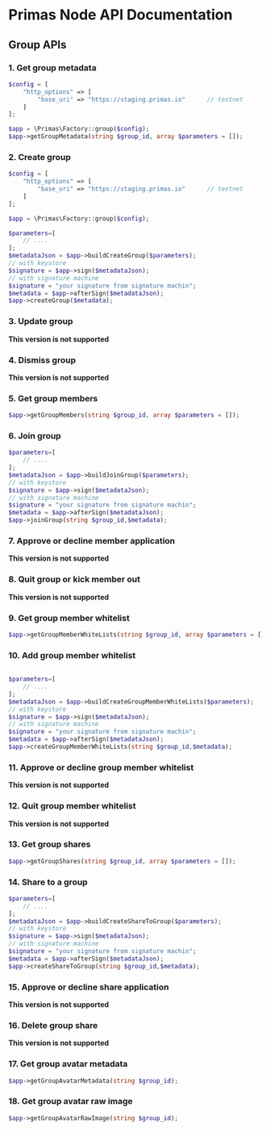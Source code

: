 # Primas Node API Documentation

## Group APIs

### 1. Get group metadata

```php
$config = [
    "http_options" => [
        "base_uri" => "https://staging.primas.io"      // testnet
    ]
];

$app = \Primas\Factory::group($config);
$app->getGroupMetadata(string $group_id, array $parameters = []);
```


### 2. Create group

```php
$config = [
    "http_options" => [
        "base_uri" => "https://staging.primas.io"      // testnet
    ]
];

$app = \Primas\Factory::group($config);

$parameters=[
    // ....
];
$metadataJson = $app->buildCreateGroup($parameters);
// with keystore
$signature = $app->sign($metadataJson);
// with signature machine
$signature = "your signature from signature machin";
$metadata = $app->afterSign($metadataJson);
$app->createGroup($metadata);
```


### 3. Update group

**This version is not supported**


### 4. Dismiss group

**This version is not supported**

### 5. Get group members

```php
$app->getGroupMembers(string $group_id, array $parameters = []);
```


### 6. Join group

```php
$parameters=[
    // ....
];
$metadataJson = $app->buildJoinGroup($parameters);
// with keystore
$signature = $app->sign($metadataJson);
// with signature machine
$signature = "your signature from signature machin";
$metadata = $app->afterSign($metadataJson);
$app->joinGroup(string $group_id,$metadata);

```


### 7. Approve or decline member application

**This version is not supported**


### 8. Quit group or kick member out

**This version is not supported**


### 9. Get group member whitelist

```php
$app->getGroupMemberWhiteLists(string $group_id, array $parameters = []);
```

### 10. Add group member whitelist

```php

$parameters=[
    // ....
];
$metadataJson = $app->buildCreateGroupMemberWhiteLists($parameters);
// with keystore
$signature = $app->sign($metadataJson);
// with signature machine
$signature = "your signature from signature machin";
$metadata = $app->afterSign($metadataJson);
$app->createGroupMemberWhiteLists(string $group_id,$metadata);

```


### 11. Approve or decline group member whitelist

**This version is not supported**


### 12. Quit group member whitelist

**This version is not supported**


### 13. Get group shares

```php
$app->getGroupShares(string $group_id, array $parameters = []);
```


### 14. Share to a group

```php
$parameters=[
    // ....
];
$metadataJson = $app->buildCreateShareToGroup($parameters);
// with keystore
$signature = $app->sign($metadataJson);
// with signature machine
$signature = "your signature from signature machin";
$metadata = $app->afterSign($metadataJson);
$app->createShareToGroup(string $group_id,$metadata);

```

### 15. Approve or decline share application

**This version is not supported**


### 16. Delete group share

**This version is not supported**


### 17. Get group avatar metadata

```php
$app->getGroupAvatarMetadata(string $group_id);
```


### 18. Get group avatar raw image

```php
$app->getGroupAvatarRawImage(string $group_id);
```
